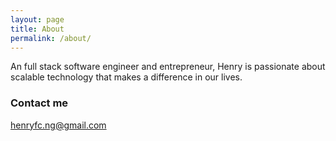 ```yaml
---
layout: page
title: About
permalink: /about/
---
```


An full stack software engineer and entrepreneur, Henry is passionate about scalable technology that makes a difference in our lives.

### Contact me

[henryfc.ng@gmail.com](mailto:email@domain.com)
